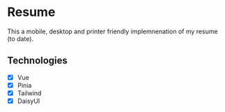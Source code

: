 # Resume

This a mobile, desktop and printer friendly implemnenation of my resume (to date).

## Technologies

- [x] Vue
- [x] Pinia
- [x] Tailwind
- [x] DaisyUI

